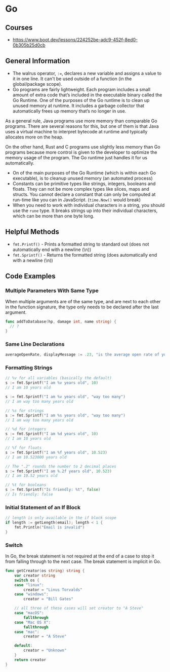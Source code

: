 # Go

## Courses
- https://www.boot.dev/lessons/224252be-adc9-452f-8ed0-0b305b25d0cb

## General Information
- The walrus operator, `:=`, declares a new variable and assigns a value to it in one line. It can't be used outside of a function (in the global/package scope).
- Go programs are fairly lightweight. Each program includes a small amount of extra code that’s included in the executable binary called the Go Runtime. One of the purposes of the Go runtime is to clean up unused memory at runtime. It includes a garbage collector that automatically frees up memory that’s no longer in use. 

As a general rule, Java programs use more memory than comparable Go programs. There are several reasons for this, but one of them is that Java uses a virtual machine to interpret bytecode at runtime and typically allocates more on the heap.

On the other hand, Rust and C programs use slightly less memory than Go programs because more control is given to the developer to optimize the memory usage of the program. The Go runtime just handles it for us automatically.
- On of the main purposes of the Go Runtime (which is within each Go executable), is to cleanup unused memory (an automated process)
- Constants can be primitive types like strings, integers, booleans and floats. They can not be more complex types like slices, maps and structs. You cannot declare a constant that can only be computed at run-time like you can in JavaScript. (`time.Now()` would break)
- When you need to work with individual characters in a string, you should use the `rune` type. It breaks strings up into their individual characters, which can be more than one byte long.


## Helpful Methods
- `fmt.Printf()` - Prints a formatted string to standard out (does not automatically end with a newline (\n))
- `fmt.Sprintf()` - Returns the formatted string (does automatically end with a newline (\n))


## Code Examples

### Multiple Parameters With Same Type

When multiple arguments are of the same type, and are next to each other in the function signature, the type only needs to be declared after the last argument.

```go
func addToDatabase(hp, damage int, name string) {
  // ?
}
```

### Same Line Declarations
```go
averageOpenRate, displayMessage := .23, "is the average open rate of your messages"
```

### Formatting Strings
```go
// %v for all variables (basically the default)
s := fmt.Sprintf("I am %v years old", 10)
// I am 10 years old

s := fmt.Sprintf("I am %v years old", "way too many")
// I am way too many years old

// %s for strings
s := fmt.Sprintf("I am %s years old", "way too many")
// I am way too many years old

// %d for integers
s := fmt.Sprintf("I am %d years old", 10)
// I am 10 years old

// %f for floats
s := fmt.Sprintf("I am %f years old", 10.523)
// I am 10.523000 years old

// The ".2" rounds the number to 2 decimal places
s := fmt.Sprintf("I am %.2f years old", 10.523)
// I am 10.52 years old

// %t for booleans
s := fmt.Sprintf("Is friendly: %t", false)
// Is friendly: false
```

### Initial Statement of an If Block
```go
// length is only available in the if block scope
if length := getLength(email); length < 1 {
    fmt.Println("Email is invalid")
}
```

### Switch

In Go, the break statement is not required at the end of a case to stop it from falling through to the next case. The break statement is implicit in Go.

```go
func getCreator(os string) string {
    var creator string
    switch os {
    case "linux":
        creator = "Linus Torvalds"
    case "windows":
        creator = "Bill Gates"

    // all three of these cases will set creator to "A Steve"
    case "macOS":
        fallthrough
    case "Mac OS X":
        fallthrough
    case "mac":
        creator = "A Steve"

    default:
        creator = "Unknown"
    }
    return creator
}
```

